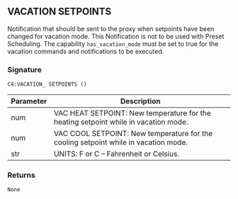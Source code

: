 ## VACATION SETPOINTS

Notification that should be sent to the proxy when setpoints have been changed for vacation mode. This Notification is not to be used with Preset Scheduling. The capability  `has_vacation_mode` must be set to true for the vacation commands and notifications to be executed. 



### Signature

`C4:VACATION_ SETPOINTS ()` 


| Parameter | Description |
| --- | --- |
| num | VAC HEAT SETPOINT: New temperature for the heating setpoint while in vacation mode. |
| num |VAC COOL SETPOINT: New temperature for the cooling setpoint while in vacation mode. |
| str | UNITS: F or C – Fahrenheit or Celsius. |


### Returns

`None`

